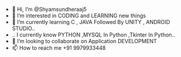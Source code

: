 - 👋 Hi, I’m @Shyamsundheraaj5
- 👀 I’m interested in CODING and LEARNING new things
- 🌱 I’m currently learning C , JAVA Followed By UNITY , ANDROID STUDIO..
- .. I currently know PYTHON ,MYSQL In Python ,Tkinter In Python..
- 💞️ I’m looking to collaborate on Application DEVELOPMENT
- 📫 How to reach me +91 9979933448

<!---
Shyamsundheraaj5/Shyamsundheraaj5 is a ✨ special ✨ repository because its `README.md` (this file) appears on your GitHub profile.
You can click the Preview link to take a look at your changes.
--->
